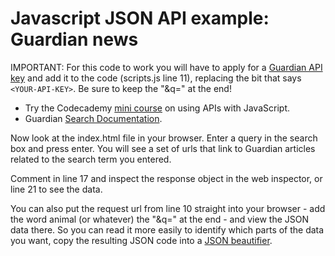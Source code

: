 # Javascript JSON API example: Guardian news

IMPORTANT: For this code to work you will have to apply for a [Guardian API key](http://open-platform.theguardian.com/access/) and add it to the code (scripts.js line 11), replacing the bit that says `<YOUR-API-KEY>`. Be sure to keep the "&q=" at the end!

- Try the Codecademy [mini course](https://www.codecademy.com/courses/javascript-beginner-en-EID4t/0/1?curriculum_id=50ecba3b57ff25277d00010a) on using APIs with JavaScript.
- Guardian [Search Documentation](http://open-platform.theguardian.com/documentation/search).

Now look at the index.html file in your browser. Enter a query in the search box and press enter. You will see a set of urls that link to Guardian articles related to the search term you entered. 

Comment in line 17 and inspect the response object in the web inspector, or line 21 to see the data.

You can also put the request url from line 10 straight into your browser - add the word animal (or whatever) the "&q=" at the end - and view the JSON data there. So you can read it more easily to identify which parts of the data you want, copy the resulting JSON code into a [JSON beautifier](https://jsonformatter.org/).
